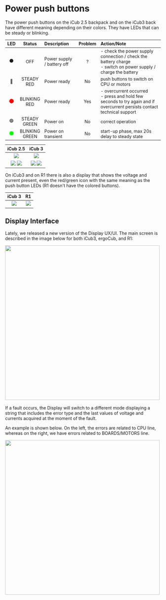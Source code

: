 # Power push buttons

The power push buttons on the iCub 2.5 backpack and on the iCub3 back have different meaning depending on their colors. They have LEDs that can be steady or blinking.

| LED | Status | Description | Problem | Action/Note |
|:---:|:---:|:---|:---:|:---|
| :black_circle: | OFF | Power supply / battery off | ? | - check the power supply connection / check the battery charge </br> - switch on power supply / charge the battery |
| :red_circle: | STEADY </br>RED | Power ready | No | push buttons to switch on CPU or motors |
| ![blink_red_l](./assets/blinking_red.gif) | BLINKING </br>RED | Power ready | Yes | - overcurrent occurred </br>- press and hold few seconds to try again and if overcurrent persists contact technical support |
| :green_circle: | STEADY </br>GREEN | Power on | No | correct operation |
| ![blink_green_l](./assets/blinking_green.gif) | BLINKING </br>GREEN | Power on transient | No | start-up phase, max 20s delay to steady state |

| iCub 2.5 | iCub 3 |
|:---:|:---:|
|<img src="../assets/fig-icub2.5-1.png" height="400"> | <img src="../assets/fig-icub3-1.png" height="400"> |
|<img src="../assets/fig-icub2.5-2.png" height="150"> <img src="../assets/fig-icub2.5-3.png" height="150"> | <img src="../assets/fig-icub3-2.png" height="150"> <img src="../assets/fig-icub3-3.png" height="150"> |

On iCub3 and on R1 there is also a display that shows the voltage and current present, even the red/green icon with the same meaning as the push button LEDs (R1 doesn't have the colored buttons).

| iCub 3 | R1 |
|:---:|:---:|
| <img src="../assets/fig-icub3-4.png" height="200"> | <img src="../assets/fig-r1-1.png" height="200"> |


## Display Interface

Lately, we released a new version of the Display UX/UI.
The main screen is described in the image below for both iCub3, ergoCub, and R1:

<img src="../assets/display-screen-131.png" width="500" height="500">


If a fault occurs, the Display will switch to a different mode displaying a string that includes the error type and the last values of voltage and currents acquired at the moment of the fault.

An example is shown below. On the left, the errors are related to CPU line, whereas on the right, we have errors related to BOARDS/MOTORS line.

<img src="../assets/display-fault-screen-131.png" width="500" height="500">
